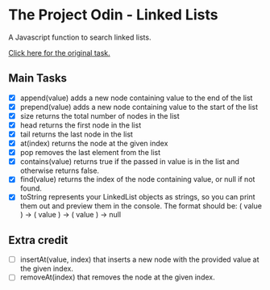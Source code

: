 # The Project Odin - Linked Lists
A Javascript function to search linked lists.

[Click here for the original task.](https://www.theodinproject.com/lessons/javascript-linked-lists)

## Main Tasks

- [X] append(value) adds a new node containing value to the end of the list
- [X] prepend(value) adds a new node containing value to the start of the list
- [X] size returns the total number of nodes in the list
- [X] head returns the first node in the list
- [X] tail returns the last node in the list
- [x] at(index) returns the node at the given index
- [X] pop removes the last element from the list
- [x] contains(value) returns true if the passed in value is in the list and otherwise returns false.
- [x] find(value) returns the index of the node containing value, or null if not found.
- [X] toString represents your LinkedList objects as strings, so you can print them out and preview them in the console. The format should be: ( value ) -> ( value ) -> ( value ) -> null

## Extra credit
- [ ] insertAt(value, index) that inserts a new node with the provided value at the given index.
- [ ] removeAt(index) that removes the node at the given index.